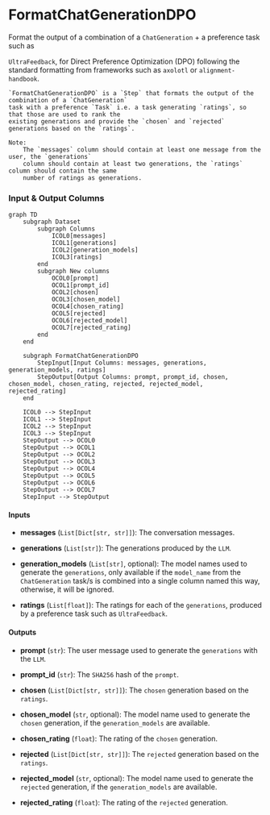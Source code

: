 # FormatChatGenerationDPO


Format the output of a combination of a `ChatGeneration` + a preference task such as



`UltraFeedback`, for Direct Preference Optimization (DPO) following the standard formatting
    from frameworks such as `axolotl` or `alignment-handbook`.

    `FormatChatGenerationDPO` is a `Step` that formats the output of the combination of a `ChatGeneration`
    task with a preference `Task` i.e. a task generating `ratings`, so that those are used to rank the
    existing generations and provide the `chosen` and `rejected` generations based on the `ratings`.

    Note:
        The `messages` column should contain at least one message from the user, the `generations`
        column should contain at least two generations, the `ratings` column should contain the same
        number of ratings as generations.






### Input & Output Columns

``` mermaid
graph TD
	subgraph Dataset
		subgraph Columns
			ICOL0[messages]
			ICOL1[generations]
			ICOL2[generation_models]
			ICOL3[ratings]
		end
		subgraph New columns
			OCOL0[prompt]
			OCOL1[prompt_id]
			OCOL2[chosen]
			OCOL3[chosen_model]
			OCOL4[chosen_rating]
			OCOL5[rejected]
			OCOL6[rejected_model]
			OCOL7[rejected_rating]
		end
	end

	subgraph FormatChatGenerationDPO
		StepInput[Input Columns: messages, generations, generation_models, ratings]
		StepOutput[Output Columns: prompt, prompt_id, chosen, chosen_model, chosen_rating, rejected, rejected_model, rejected_rating]
	end

	ICOL0 --> StepInput
	ICOL1 --> StepInput
	ICOL2 --> StepInput
	ICOL3 --> StepInput
	StepOutput --> OCOL0
	StepOutput --> OCOL1
	StepOutput --> OCOL2
	StepOutput --> OCOL3
	StepOutput --> OCOL4
	StepOutput --> OCOL5
	StepOutput --> OCOL6
	StepOutput --> OCOL7
	StepInput --> StepOutput

```


#### Inputs


- **messages** (`List[Dict[str, str]]`): The conversation messages.

- **generations** (`List[str]`): The generations produced by the `LLM`.

- **generation_models** (`List[str]`, optional): The model names used to generate the `generations`,  only available if the `model_name` from the `ChatGeneration` task/s is combined into a single  column named this way, otherwise, it will be ignored.

- **ratings** (`List[float]`): The ratings for each of the `generations`, produced by a preference  task such as `UltraFeedback`.




#### Outputs


- **prompt** (`str`): The user message used to generate the `generations` with the `LLM`.

- **prompt_id** (`str`): The `SHA256` hash of the `prompt`.

- **chosen** (`List[Dict[str, str]]`): The `chosen` generation based on the `ratings`.

- **chosen_model** (`str`, optional): The model name used to generate the `chosen` generation,  if the `generation_models` are available.

- **chosen_rating** (`float`): The rating of the `chosen` generation.

- **rejected** (`List[Dict[str, str]]`): The `rejected` generation based on the `ratings`.

- **rejected_model** (`str`, optional): The model name used to generate the `rejected` generation,  if the `generation_models` are available.

- **rejected_rating** (`float`): The rating of the `rejected` generation.







